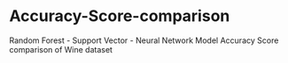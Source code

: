 # Accuracy-Score-comparison
Random Forest - Support Vector - Neural Network Model Accuracy Score comparison of  Wine dataset
